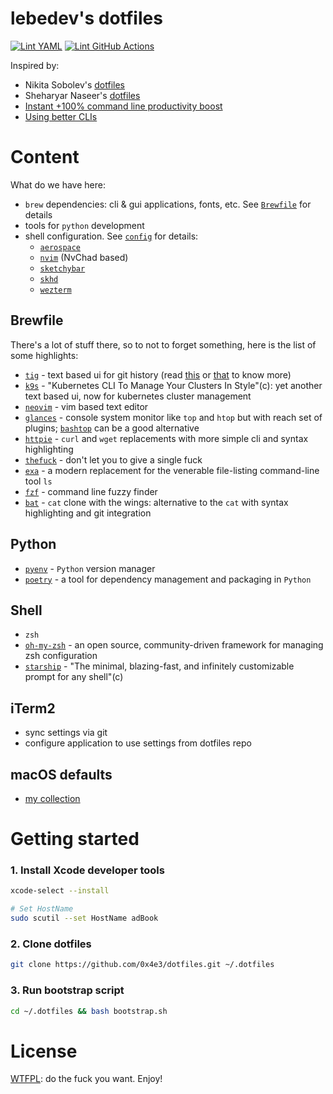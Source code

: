 # lebedev's dotfiles

[![Lint YAML](https://github.com/0x4e3/dotfiles/actions/workflows/lint-yaml.yaml/badge.svg)](https://github.com/0x4e3/dotfiles/actions/workflows/lint-yaml.yaml) 
[![Lint GitHub Actions](https://github.com/0x4e3/dotfiles/actions/workflows/lint-github-actions.yaml/badge.svg)](https://github.com/0x4e3/dotfiles/actions/workflows/lint-github-actions.yaml)  

Inspired by:
* Nikita Sobolev's [dotfiles](https://github.com/sobolevn/dotfiles)
* Sheharyar Naseer's [dotfiles](https://github.com/sheharyarn/dotfiles/)
* [Instant +100% command line productivity boost](https://dev.to/sobolevn/instant-100-command-line-productivity-boost)
* [Using better CLIs](https://dev.to/sobolevn/using-better-clis-6o8)

# Content

What do we have here:

* `brew` dependencies: cli & gui applications, fonts, etc. See [`Brewfile`](./Brewfile) for details
* tools for `python` development
* shell configuration. See [`config`](./config/) for details:
  * [`aerospace`](./config/aerospace/)
  * [`nvim`](./config/nvim/) (NvChad based)
  * [`sketchybar`](./config/sketchybar/)
  * [`skhd`](./config/skhd/)
  * [`wezterm`](./config/wezterm/)

## Brewfile

There's a lot of stuff there, so to not to forget something, here is the list of some highlights:

* [`tig`](https://github.com/jonas/tig) - text based ui for git history (read [this](https://habr.com/ru/articles/337644/) or [that](https://jonas.github.io/tig/) to know more)
* [`k9s`](https://k9scli.io) - "Kubernetes CLI To Manage Your Clusters In Style"(c): yet another text based ui, now for kubernetes cluster management
* [`neovim`](https://neovim.io) - vim based text editor
* [`glances`](https://github.com/nicolargo/glances) - console system monitor like `top` and `htop` but with reach set of plugins; [`bashtop`](https://github.com/aristocratos/bashtop) can be a good alternative
* [`httpie`](https://httpie.io/docs/cli/main-features) - `curl` and `wget` replacements with more simple cli and syntax highlighting
* [`thefuck`](https://github.com/nvbn/thefuck) - don't let you to give a single fuck
* [`exa`](https://github.com/ogham/exa) - a modern replacement for the venerable file-listing command-line tool `ls`
* [`fzf`](https://github.com/junegunn/fzf) - command line fuzzy finder
* [`bat`](https://github.com/sharkdp/bat) - `cat` clone with the wings: alternative to the `cat` with syntax highlighting and git integration

## Python

* [`pyenv`](https://github.com/pyenv/pyenv) - `Python` version manager
* [`poetry`](https://python-poetry.org/docs/) - a tool for dependency management and packaging in `Python`

## Shell

* `zsh`
* [`oh-my-zsh`](http://ohmyz.sh/) - an open source, community-driven framework for managing zsh configuration
* [`starship`](https://starship.rs/) - "The minimal, blazing-fast, and infinitely customizable prompt for any shell"(c)

## iTerm2

* sync settings via git
* configure application to use settings from dotfiles repo

## macOS defaults

* [my collection](https://0x4e3.notion.site/macOS-defaults-640120bb910940039f87475408d8450a?pvs=4)

# Getting started

### 1. Install Xcode developer tools

```bash
xcode-select --install

# Set HostName
sudo scutil --set HostName adBook
```

### 2. Clone dotfiles

```bash
git clone https://github.com/0x4e3/dotfiles.git ~/.dotfiles
```

### 3. Run bootstrap script

```bash
cd ~/.dotfiles && bash bootstrap.sh
```

# License

[WTFPL](./LICENSE): do the fuck you want. Enjoy!

